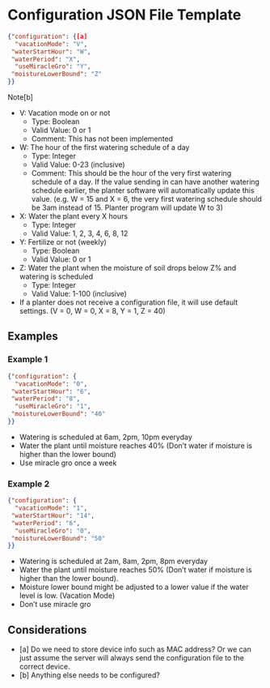 # Configuration JSON File Template

```json
{"configuration": {[a]
  "vacationMode": "V",
 "waterStartHour": "W",
 "waterPeriod": "X",
  "useMiracleGro": "Y",
 "moistureLowerBound": "Z"
}}
```

Note[b]
* V: Vacation mode on or not
   * Type: Boolean
   * Valid Value: 0 or 1
   * Comment: This has not been implemented
* W: The hour of the first watering schedule of a day
   * Type: Integer
   * Valid Value: 0-23 (inclusive)
   * Comment: This should be the hour of the very first watering schedule of a
     day. If the value sending in can have another watering schedule earlier,
     the planter software will automatically update this value. (e.g. W = 15
     and X = 6, the very first watering schedule should be 3am instead of 15.
     Planter program will update W to 3)
* X: Water the plant every X hours
   * Type: Integer
   * Valid Value: 1, 2, 3, 4, 6, 8, 12
* Y: Fertilize or not (weekly)
   * Type: Boolean
   * Valid Value: 0 or 1
* Z: Water the plant when the moisture of soil drops below Z% and watering is
  scheduled
   * Type: Integer
   * Valid Value: 1-100 (inclusive)
* If a planter does not receive a configuration file, it will use default
  settings. (V = 0, W = 0, X = 8, Y = 1, Z = 40)

## Examples

### Example 1
```json
{"configuration": {
  "vacationMode": "0",
 "waterStartHour": "6",
 "waterPeriod": "8",
  "useMiracleGro": "1",
 "moistureLowerBound": "40"
}}
```

* Watering is scheduled at 6am, 2pm, 10pm everyday
* Water the plant until moisture reaches 40% (Don’t water if moisture is higher
  than the lower bound)
* Use miracle gro once a week

### Example 2

```json
{"configuration": {
  "vacationMode": "1",
 "waterStartHour": "14",
 "waterPeriod": "6",
  "useMiracleGro": "0",
 "moistureLowerBound": "50"
}}
```

* Watering is scheduled at 2am, 8am, 2pm, 8pm everyday
* Water the plant until moisture reaches 50% (Don’t water if moisture is higher
  than the lower bound).
* Moisture lower bound might be adjusted to a lower value if the water level is
  low. (Vacation Mode)
* Don’t use miracle gro

## Considerations

* [a] Do we need to store device info such as MAC address? Or we can just
   assume the server will always send the configuration file to the correct
   device.
* [b] Anything else needs to be configured?
